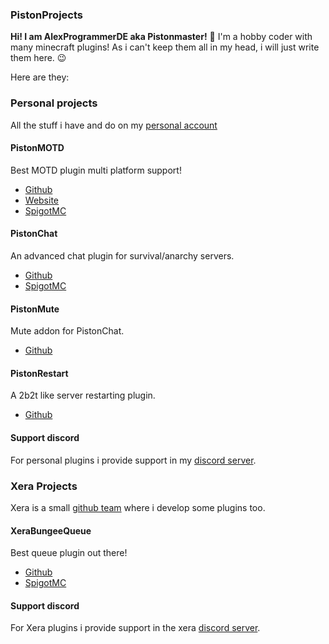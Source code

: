 ### PistonProjects
**Hi! I am AlexProgrammerDE aka Pistonmaster!** 👋
I'm a hobby coder with many minecraft plugins! As i can't keep them all in my head, i will just write them here. 😉

Here are they:

### Personal projects
All the stuff i have and do on my [personal account](https://github.com/AlexProgrammerDE)

#### PistonMOTD
Best MOTD plugin multi platform support! 

* [Github](https://github.com/AlexProgrammerDE/PistonMOTD)
* [Website](https://www.pistonmaster.net/PistonMOTD)
* [SpigotMC](https://www.spigotmc.org/resources/80567)

#### PistonChat
An advanced chat plugin for survival/anarchy servers. 

* [Github](https://github.com/AlexProgrammerDE/PistonChat)
* [SpigotMC](https://www.spigotmc.org/resources/86719)

#### PistonMute
Mute addon for PistonChat. 

* [Github](https://github.com/AlexProgrammerDE/PistonMute)

#### PistonRestart
A 2b2t like server restarting plugin. 

* [Github](https://github.com/AlexProgrammerDE/PistonRestart)

#### Support discord
For personal plugins i provide support in my [discord server](https://discord.gg/CDrcxzH).

### Xera Projects
Xera is a small [github team](https://github.com/XeraPlugins) where i develop some plugins too.

#### XeraBungeeQueue
Best queue plugin out there! 

* [Github](https://github.com/XeraPlugins/XeraBungeeQueue)
* [SpigotMC](https://www.spigotmc.org/resources/83541)

#### Support discord
For Xera plugins i provide support in the xera [discord server](https://discord.gg/WWm35Tc).
